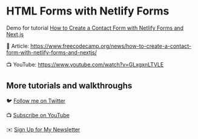 # HTML Forms with Netlify Forms

Demo for tutorial [How to Create a Contact Form with Netlify Forms and Next.js](https://www.youtube.com/watch?v=GLxgxnLTVLE)

📝 Article: https://www.freecodecamp.org/news/how-to-create-a-contact-form-with-netlify-forms-and-nextjs/

📺 YouTube: https://www.youtube.com/watch?v=GLxgxnLTVLE

## More tutorials and walkthroughs

🐦 [Follow me on Twitter](https://twitter.com/colbyfayock)

📺 [Subscribe on YouTube](https://www.youtube.com/colbyfayock)

✉️ [Sign Up for My Newsletter](https://colbyfayock.com/newsletter)
